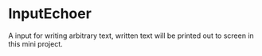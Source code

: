 # InputEchoer
A input for writing arbitrary text, written text will be printed out to screen in this mini project.
